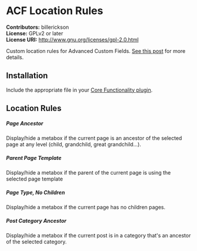 # ACF Location Rules #
**Contributors:** billerickson  
**License:** GPLv2 or later  
**License URI:** http://www.gnu.org/licenses/gpl-2.0.html

Custom location rules for Advanced Custom Fields. [See this post](http://www.billerickson.net/acf-custom-location-rules/) for more details. 

## Installation
Include the appropriate file in your [Core Functionality plugin](http://www.billerickson.net/core-functionality-plugin/).

## Location Rules

##### Page Ancestor
Display/hide a metabox if the current page is an ancestor of the selected page at any level (child, grandchild, great grandchild…).

##### Parent Page Template
Display/hide a metabox if the parent of the current page is using the selected page template

##### Page Type, No Children
Display/hide a metabox if the current page has no children pages.

##### Post Category Ancestor
Display/hide a metabox if the current post is in a category that's an ancestor of the selected category.
